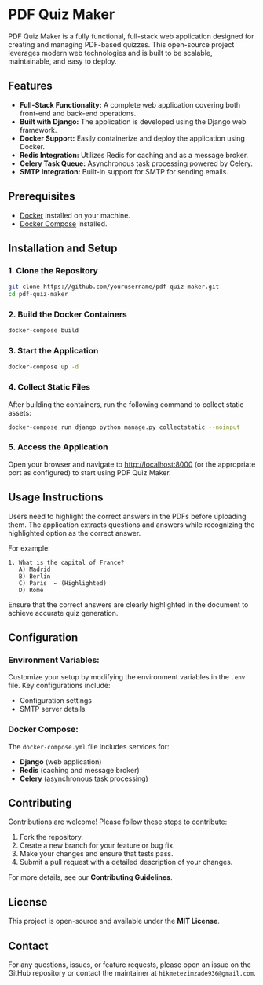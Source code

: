 # PDF Quiz Maker

PDF Quiz Maker is a fully functional, full-stack web application designed for creating and managing PDF-based quizzes. This open-source project leverages modern web technologies and is built to be scalable, maintainable, and easy to deploy.

## Features

- **Full-Stack Functionality:** A complete web application covering both front-end and back-end operations.
- **Built with Django:** The application is developed using the Django web framework.
- **Docker Support:** Easily containerize and deploy the application using Docker.
- **Redis Integration:** Utilizes Redis for caching and as a message broker.
- **Celery Task Queue:** Asynchronous task processing powered by Celery.
- **SMTP Integration:** Built-in support for SMTP for sending emails.

## Prerequisites

- [Docker](https://www.docker.com/get-started) installed on your machine.
- [Docker Compose](https://docs.docker.com/compose/install/) installed.

## Installation and Setup

### 1. Clone the Repository

```bash
git clone https://github.com/yourusername/pdf-quiz-maker.git
cd pdf-quiz-maker
```

### 2. Build the Docker Containers

```bash
docker-compose build
```

### 3. Start the Application

```bash
docker-compose up -d
```

### 4. Collect Static Files

After building the containers, run the following command to collect static assets:

```bash
docker-compose run django python manage.py collectstatic --noinput
```

### 5. Access the Application

Open your browser and navigate to [http://localhost:8000](http://localhost:8000) (or the appropriate port as configured) to start using PDF Quiz Maker.

## Usage Instructions

Users need to highlight the correct answers in the PDFs before uploading them. The application extracts questions and answers while recognizing the highlighted option as the correct answer.

For example:

```
1. What is the capital of France?
   A) Madrid
   B) Berlin
   C) Paris  ← (Highlighted)
   D) Rome
```

Ensure that the correct answers are clearly highlighted in the document to achieve accurate quiz generation.

## Configuration

### Environment Variables:

Customize your setup by modifying the environment variables in the `.env` file. Key configurations include:

- Configuration settings
- SMTP server details

### Docker Compose:

The `docker-compose.yml` file includes services for:

- **Django** (web application)
- **Redis** (caching and message broker)
- **Celery** (asynchronous task processing)

## Contributing

Contributions are welcome! Please follow these steps to contribute:

1. Fork the repository.
2. Create a new branch for your feature or bug fix.
3. Make your changes and ensure that tests pass.
4. Submit a pull request with a detailed description of your changes.

For more details, see our **Contributing Guidelines**.

## License

This project is open-source and available under the **MIT License**.

## Contact

For any questions, issues, or feature requests, please open an issue on the GitHub repository or contact the maintainer at `hikmetezimzade936@gmail.com`.
